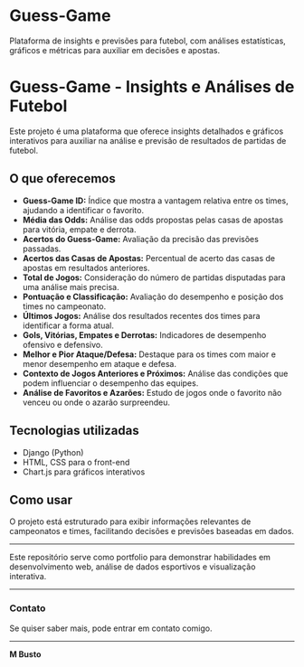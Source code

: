 # Guess-Game
Plataforma de insights e previsões para futebol, com análises estatísticas, gráficos e métricas para auxiliar em decisões e apostas.

# Guess-Game - Insights e Análises de Futebol

Este projeto é uma plataforma que oferece insights detalhados e gráficos interativos para auxiliar na análise e previsão de resultados de partidas de futebol.

## O que oferecemos

- **Guess-Game ID:** Índice que mostra a vantagem relativa entre os times, ajudando a identificar o favorito.
- **Média das Odds:** Análise das odds propostas pelas casas de apostas para vitória, empate e derrota.
- **Acertos do Guess-Game:** Avaliação da precisão das previsões passadas.
- **Acertos das Casas de Apostas:** Percentual de acerto das casas de apostas em resultados anteriores.
- **Total de Jogos:** Consideração do número de partidas disputadas para uma análise mais precisa.
- **Pontuação e Classificação:** Avaliação do desempenho e posição dos times no campeonato.
- **Últimos Jogos:** Análise dos resultados recentes dos times para identificar a forma atual.
- **Gols, Vitórias, Empates e Derrotas:** Indicadores de desempenho ofensivo e defensivo.
- **Melhor e Pior Ataque/Defesa:** Destaque para os times com maior e menor desempenho em ataque e defesa.
- **Contexto de Jogos Anteriores e Próximos:** Análise das condições que podem influenciar o desempenho das equipes.
- **Análise de Favoritos e Azarões:** Estudo de jogos onde o favorito não venceu ou onde o azarão surpreendeu.

## Tecnologias utilizadas

- Django (Python)
- HTML, CSS para o front-end
- Chart.js para gráficos interativos

## Como usar

O projeto está estruturado para exibir informações relevantes de campeonatos e times, facilitando decisões e previsões baseadas em dados.

---

Este repositório serve como portfolio para demonstrar habilidades em desenvolvimento web, análise de dados esportivos e visualização interativa.

---

### Contato

Se quiser saber mais, pode entrar em contato comigo.

---

**M Busto**

